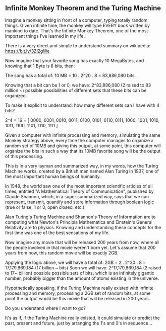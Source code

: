 ## Infinite Monkey Theorem and the Turing Machine

Imagine a monkey sitting in front of a computer, typing totally random things. Given infinite time, the monkey will type EVERY book written by mankind to date. That's the Infinite Monkey Theorem, one of the most important things I've learned in my life.

There is a very direct and simple to understand summary on wikipedia: https://bit.ly/3Zi2gWe

Now imagine that your favorite song has exactly 10 MegaBytes, and knowing that 1 Byte is 8 bits, then:

The song has a total of: 10 MB = 10 . 2^20 . 8 = 83,886,080 bits.

Knowing that a bit can be 1 or 0, we have: 2^83,886,080 (2 raised to 83 million ~) possible possibilities of different sets that these bits can be organized.

To make it explicit to understand: how many different sets can I have with 4 bits?

2^4 = 16 = [
0000,
0001,
0010,
0011,
0100,
0101,
0110,
0111,
1000,
1001,
1010,
1011,
1100,
1101,
1110,
1111
]

Given a computer with infinite processing and memory, simulating the same Monkey strategy above, every time the computer manages to organize a random set of 10MB and giving this output, at some point, this computer will organize the bits in such a way that its 10MB favorite song will be the output of this processing.

This is in a very layman and summarized way, in my words, how the Turing Machine works, created by a British man named Alan Turing in 1937, one of the most important human beings of humanity.

In 1948, the world saw one of the most important scientific articles of all times, entitled "A Mathematical Theory of Communication", published by Claude Shannon, which, in a super summarized way, says that we can represent, transmit, quantify and store information through boolean logic (true or false, 1 or 0, open closed, etc.)

Alan Turing's Turing Machine and Shannon's Theory of Information are to computing what Newton's Principia Mathematica and Einstein's General Relativity are to physics. Knowing and understanding these concepts for the first time was one of the best sensations of my life.

Now imagine any movie that will be released 200 years from now, where all the people involved in that movie weren't born yet. Let's assume that 200 years from now, this random movie will be exactly 2GB.

Applying the logic above, we will have a total of: 2GB = 2 . 2^30 . 8 = 17,179,869,184 (17 billion ~ bits)
Soon we will have: 2^17,179,869,184 (2 raised to 17~ billion) possible possible sets of bits, which is an infinitely gigantic number, probably bigger than the amount of atoms existing in the universe.

Hypothetically speaking, if the Turing Machine really existed with infinite processing and memory, processing a 2GB set of random bits, at some point the output would be this movie that will be released in 200 years.

Do you understand where I want to go?

It's as if, if the Turing Machine really existed, it could simulate or predict the past, present and future, just by arranging the 1's and 0's in sequence...
